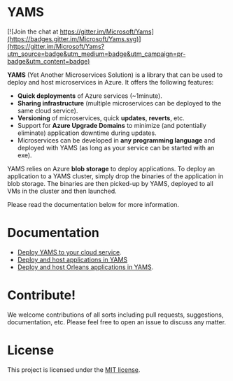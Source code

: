 YAMS
=======

[![Join the chat at https://gitter.im/Microsoft/Yams](https://badges.gitter.im/Microsoft/Yams.svg)](https://gitter.im/Microsoft/Yams?utm_source=badge&utm_medium=badge&utm_campaign=pr-badge&utm_content=badge)

**YAMS** (Yet Another Microservices Solution) is a library that can be used to deploy and host microservices in Azure. It offers the following features:
* **Quick deployments** of Azure services (~1minute). 
* **Sharing infrastructure** (multiple microservices can be deployed to the same cloud service). 
* **Versioning** of microservices, quick **updates**, **reverts**, etc. 
* Support for **Azure Upgrade Domains** to minimize (and potentially eliminate) application downtime during updates.
* Microservices can be developed in **any programming language** and deployed with YAMS (as long as your service can be started with an exe).

YAMS relies on Azure **blob storage** to deploy applications. To deploy an application to a YAMS cluster, simply drop the binaries of the application in blob storage. The binaries are then picked-up by YAMS, deployed to all VMs in the cluster and then launched.

Please read the documentation below for more information.

Documentation 
=======
* [Deploy YAMS to your cloud service](Docs/Deploy_YAMS.md).
* [Deploy and host applications in YAMS](Docs/Deploy&Host_an_App_in_YAMS.md)
* [Deploy and host Orleans applications in YAMS](Docs/Deploy_Orleans_App_in_YAMS.md).

Contribute!
=======
We welcome contributions of all sorts including pull requests, suggestions, documentation, etc. Please feel free to open an issue to discuss any matter.

License
=======
This project is licensed under the [MIT license](LICENSE).
